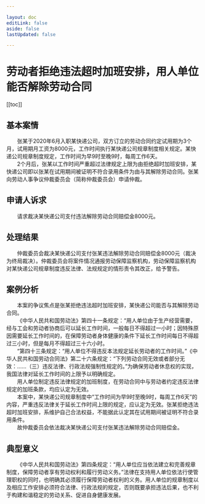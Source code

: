 ```yaml
---

layout: doc
editLink: false
aside: false
lastUpdated: false

---
```


# 劳动者拒绝违法超时加班安排，用人单位能否解除劳动合同

[[toc]]

## 基本案情
&emsp;&emsp;张某于2020年6月入职某快递公司，双方订立的劳动合同约定试用期为3个月，试用期月工资为8000元，工作时间执行某快递公司规章制度相关规定。某快递公司规章制度规定，工作时间为早9时至晚9时，每周工作6天。<br>
&emsp;&emsp;2个月后，张某以工作时间严重超过法律规定上限为由拒绝超时加班安排，某快递公司即以张某在试用期间被证明不符合录用条件为由与其解除劳动合同。张某向劳动人事争议仲裁委员会（简称仲裁委员会）申请仲裁。

## 申请人诉求
&emsp;&emsp;请求裁决某快递公司支付违法解除劳动合同赔偿金8000元。

## 处理结果
&emsp;&emsp;仲裁委员会裁决某快递公司支付张某违法解除劳动合同赔偿金8000元（裁决为终局裁决）。仲裁委员会将案件情况通报劳动保障监察机构，劳动保障监察机构对某快递公司规章制度违反法律、法规规定的情形责令其改正，给予警告。

## 案例分析
&emsp;&emsp;本案的争议焦点是张某拒绝违法超时加班安排，某快递公司能否与其解除劳动合同。<br>
&emsp;&emsp;《中华人民共和国劳动法》第四十一条规定：“用人单位由于生产经营需要，经与工会和劳动者协商后可以延长工作时间，一般每日不得超过一小时；因特殊原因需要延长工作时间的，在保障劳动者身体健康的条件下延长工作时间每日不得超过三小时，但是每月不得超过三十六小时。<br>
&emsp;&emsp;“第四十三条规定：“用人单位不得违反本法规定延长劳动者的工作时间。”《中华人民共和国劳动合同法》第二十六条规定：“下列劳动合同无效或者部分无效：……（三）违反法律、行政法规强制性规定的。”为确保劳动者休息权的实现，我国法律对延长工作时间的上限予以明确规定。<br>
&emsp;&emsp;用人单位制定违反法律规定的加班制度，在劳动合同中与劳动者约定违反法律规定的加班条款，均应认定为无效。<br>
&emsp;&emsp;本案中，某快递公司规章制度中“工作时间为早9时至晚9时，每周工作6天”的内容，严重违反法律关于延长工作时间上限的规定，应认定为无效。张某拒绝违法超时加班安排，系维护自己合法权益，不能据此认定其在试用期间被证明不符合录用条件。<br>
&emsp;&emsp;故仲裁委员会依法裁决某快递公司支付张某违法解除劳动合同赔偿金。

## 典型意义
&emsp;&emsp;《中华人民共和国劳动法》第四条规定：“用人单位应当依法建立和完善规章制度，保障劳动者享有劳动权利和履行劳动义务。”法律在支持用人单位依法行使管理职权的同时，也明确其必须履行保障劳动者权利的义务。用人单位的规章制度以及相应工作安排必须符合法律、行政法规的规定，否则既要承担违法后果，也不利于构建和谐稳定的劳动关系、促进自身健康发展。
